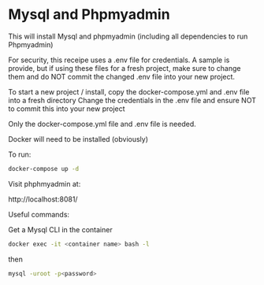 # Mysql and Phpmyadmin

This will install Mysql and phpmyadmin (including all dependencies to run Phpmyadmin)

For security, this receipe uses a .env file for credentials.  A sample is provide, but if using these files for a fresh project, make sure to change them  and do NOT commit the changed .env file into your new project.

To start a new project / install, copy the docker-compose.yml and .env file into a fresh directory
Change the credentials in the .env file and ensure NOT to commit this into your new project

Only the docker-compose.yml file and .env file is needed.

Docker will need to be installed (obviously)

To run:

```bash
docker-compose up -d
```

Visit phphmyadmin at:

http://localhost:8081/



Useful commands:

Get a Mysql CLI in the container

```bash
docker exec -it <container name> bash -l
```

then 

```bash
mysql -uroot -p<password> 
```
